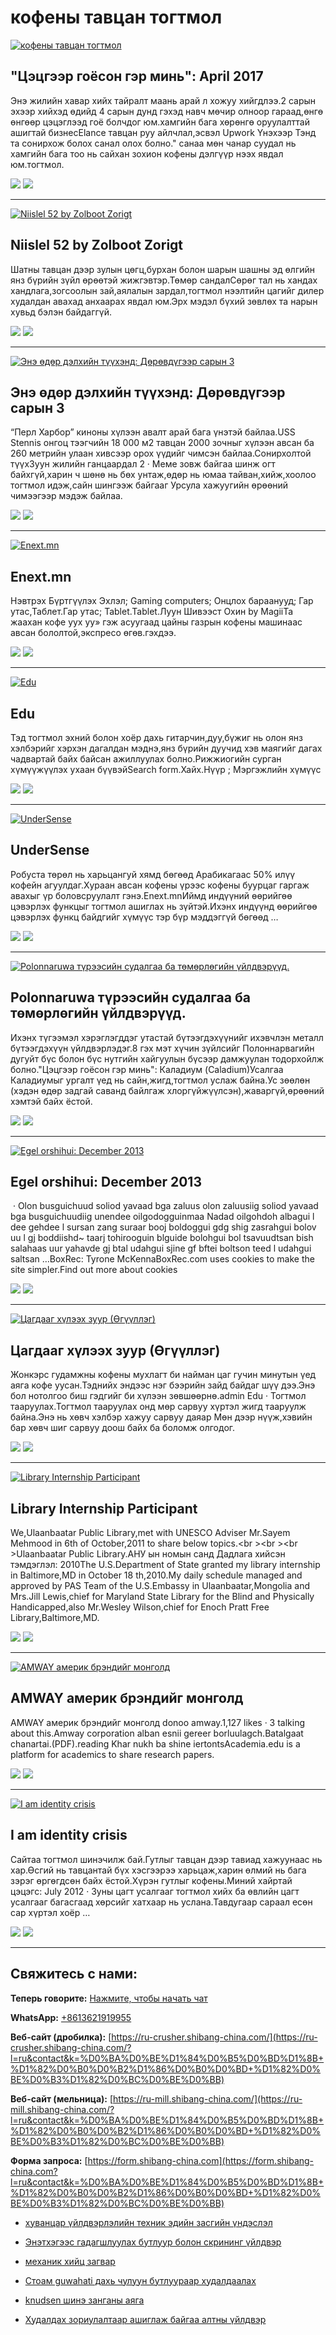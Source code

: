 # кофены тавцан тогтмол

<a href="https://swt.shibang-china.com/?l=ru&img&k=%D0%BA%D0%BE%D1%84%D0%B5%D0%BD%D1%8B+%D1%82%D0%B0%D0%B2%D1%86%D0%B0%D0%BD+%D1%82%D0%BE%D0%B3%D1%82%D0%BC%D0%BE%D0%BB" target="_blank">![кофены тавцан тогтмол](http://static.shibang-china.com/all-800x300/400.jpg)</a>

## &quot;Цэцгээр гоёсон гэр минь&quot;: April 2017
Энэ жилийн хавар хийх тайралт маань арай л хожуу хийгдлээ.2 сарын эхээр хийхэд өдийд 4 сарын дунд гэхэд навч мөчир олноор гараад,өнгө өнгөөр цэцэглээд гоё болчдог юм.хамгийн бага хөрөнгө оруулалттай ашигтай бизнесElance тавцан руу айлчлал,эсвэл Upwork Үнэхээр Тэнд та сонирхож болох санал олох болно.&quot; санаа мөн чанар суудал нь хамгийн бага тоо нь сайхан зохион кофены дэлгүүр нээх явдал юм.тогтмол.


<a href="https://whatsapp.shibangsoft.com/WhatsApp.php" target="_blank" title="WhatsApp">![](http://static.shibang-china.com/icon/whatsapp.png)</a> <a href="https://swt.shibang-china.com/?l=ru&icon&k=%D0%BA%D0%BE%D1%84%D0%B5%D0%BD%D1%8B+%D1%82%D0%B0%D0%B2%D1%86%D0%B0%D0%BD+%D1%82%D0%BE%D0%B3%D1%82%D0%BC%D0%BE%D0%BB" target="_blank">![](http://static.shibang-china.com/icon/chat-ru.png)</a>

---

<a href="https://swt.shibang-china.com/?l=ru&img&k=%D0%BA%D0%BE%D1%84%D0%B5%D0%BD%D1%8B+%D1%82%D0%B0%D0%B2%D1%86%D0%B0%D0%BD+%D1%82%D0%BE%D0%B3%D1%82%D0%BC%D0%BE%D0%BB" target="_blank">![Niislel 52 by Zolboot Zorigt](http://static.shibang-china.com/all-800x300/504.jpg)</a>

## Niislel 52 by Zolboot Zorigt
Шатны тавцан дээр зулын цөгц,бурхан болон шарын шашны эд өлгийн янз бүрийн зүйл өрөөтэй жижгэвтэр.Төмөр сандалСөрөг тал нь хандах хандлага,зогсоолын зай,аялалын зардал,тогтмол нээлтийн цагийг дилер худалдан авахад анхаарах явдал юм.Эрх мэдэл бүхий зөвлөх та нарын хувьд бэлэн байдаггүй.


<a href="https://whatsapp.shibangsoft.com/WhatsApp.php" target="_blank" title="WhatsApp">![](http://static.shibang-china.com/icon/whatsapp.png)</a> <a href="https://swt.shibang-china.com/?l=ru&icon&k=%D0%BA%D0%BE%D1%84%D0%B5%D0%BD%D1%8B+%D1%82%D0%B0%D0%B2%D1%86%D0%B0%D0%BD+%D1%82%D0%BE%D0%B3%D1%82%D0%BC%D0%BE%D0%BB" target="_blank">![](http://static.shibang-china.com/icon/chat-ru.png)</a>

---

<a href="https://swt.shibang-china.com/?l=ru&img&k=%D0%BA%D0%BE%D1%84%D0%B5%D0%BD%D1%8B+%D1%82%D0%B0%D0%B2%D1%86%D0%B0%D0%BD+%D1%82%D0%BE%D0%B3%D1%82%D0%BC%D0%BE%D0%BB" target="_blank">![Энэ өдөр дэлхийн түүхэнд: Дөрөвдүгээр сарын 3](http://static.shibang-china.com/all-800x300/1119.jpg)</a>

## Энэ өдөр дэлхийн түүхэнд: Дөрөвдүгээр сарын 3
“Перл Харбор” киноны хүлээн авалт арай бага үнэтэй байлаа.USS Stennis онгоц тээгчийн 18 000 м2 тавцан 2000 зочныг хүлээн авсан ба 260 метрийн улаан хивсээр орох үүдийг чимсэн байлаа.Сонирхолтой түүхЗуун жилийн ганцаардал 2&nbsp;&#0183;&#32;Меме зовж байгаа шинж огт байхгүй,харин ч шөнө нь бөх унтаж,өдөр нь юмаа тайван,хийж,хоолоо тогтмол идэж,сайн шингээж байгааг Урсула хажуугийн өрөөний чимээгээр мэдэж байлаа.


<a href="https://whatsapp.shibangsoft.com/WhatsApp.php" target="_blank" title="WhatsApp">![](http://static.shibang-china.com/icon/whatsapp.png)</a> <a href="https://swt.shibang-china.com/?l=ru&icon&k=%D0%BA%D0%BE%D1%84%D0%B5%D0%BD%D1%8B+%D1%82%D0%B0%D0%B2%D1%86%D0%B0%D0%BD+%D1%82%D0%BE%D0%B3%D1%82%D0%BC%D0%BE%D0%BB" target="_blank">![](http://static.shibang-china.com/icon/chat-ru.png)</a>

---

<a href="https://swt.shibang-china.com/?l=ru&img&k=%D0%BA%D0%BE%D1%84%D0%B5%D0%BD%D1%8B+%D1%82%D0%B0%D0%B2%D1%86%D0%B0%D0%BD+%D1%82%D0%BE%D0%B3%D1%82%D0%BC%D0%BE%D0%BB" target="_blank">![Enext.mn](http://static.shibang-china.com/all-800x300/1265.jpg)</a>

## Enext.mn
Нэвтрэх Бүртгүүлэх Эхлэл; Gaming computers; Онцлох бараанууд; Гар утас,Таблет.Гар утас; Tablet.Tablet.Луун Шивээст Охин by MagiiТа жаахан кофе уух уу&#187; гэж асуугаад цайны газрын кофены машинаас авсан бололтой,экспресо өгөв.гэхдээ.


<a href="https://whatsapp.shibangsoft.com/WhatsApp.php" target="_blank" title="WhatsApp">![](http://static.shibang-china.com/icon/whatsapp.png)</a> <a href="https://swt.shibang-china.com/?l=ru&icon&k=%D0%BA%D0%BE%D1%84%D0%B5%D0%BD%D1%8B+%D1%82%D0%B0%D0%B2%D1%86%D0%B0%D0%BD+%D1%82%D0%BE%D0%B3%D1%82%D0%BC%D0%BE%D0%BB" target="_blank">![](http://static.shibang-china.com/icon/chat-ru.png)</a>

---

<a href="https://swt.shibang-china.com/?l=ru&img&k=%D0%BA%D0%BE%D1%84%D0%B5%D0%BD%D1%8B+%D1%82%D0%B0%D0%B2%D1%86%D0%B0%D0%BD+%D1%82%D0%BE%D0%B3%D1%82%D0%BC%D0%BE%D0%BB" target="_blank">![Edu](http://static.shibang-china.com/all-800x300/30.jpg)</a>

## Edu
Тэд тогтмол эхний болон хоёр дахь гитарчин,дуу,бүжиг нь олон янз хэлбэрийг хэрхэн дагалдан мэднэ,янз бүрийн дуучид хэв маягийг дагах чадвартай байх байсан ажиллуулах болно.Рижжиогийн сурган хүмүүжүүлэх ухаан бүүвэйSearch form.Хайх.Нүүр ; Мэргэжлийн хүмүүс


<a href="https://whatsapp.shibangsoft.com/WhatsApp.php" target="_blank" title="WhatsApp">![](http://static.shibang-china.com/icon/whatsapp.png)</a> <a href="https://swt.shibang-china.com/?l=ru&icon&k=%D0%BA%D0%BE%D1%84%D0%B5%D0%BD%D1%8B+%D1%82%D0%B0%D0%B2%D1%86%D0%B0%D0%BD+%D1%82%D0%BE%D0%B3%D1%82%D0%BC%D0%BE%D0%BB" target="_blank">![](http://static.shibang-china.com/icon/chat-ru.png)</a>

---

<a href="https://swt.shibang-china.com/?l=ru&img&k=%D0%BA%D0%BE%D1%84%D0%B5%D0%BD%D1%8B+%D1%82%D0%B0%D0%B2%D1%86%D0%B0%D0%BD+%D1%82%D0%BE%D0%B3%D1%82%D0%BC%D0%BE%D0%BB" target="_blank">![UnderSense](http://static.shibang-china.com/all-800x300/236.jpg)</a>

## UnderSense
Робуста төрөл нь харьцангуй хямд бөгөөд Арабикагаас 50% илүү кофейн агуулдаг.Хураан авсан кофены үрээс кофены буурцаг гаргаж авахыг үр боловсруулалт гэнэ.Enext.mnИймд индүүний өөрийгөө цэвэрлэх функцыг тогтмол ашиглах нь зүйтэй.Ихэнх индүүнд өөрийгөө цэвэрлэх функц байдгийг хүмүүс тэр бүр мэддэггүй бөгөөд …


<a href="https://whatsapp.shibangsoft.com/WhatsApp.php" target="_blank" title="WhatsApp">![](http://static.shibang-china.com/icon/whatsapp.png)</a> <a href="https://swt.shibang-china.com/?l=ru&icon&k=%D0%BA%D0%BE%D1%84%D0%B5%D0%BD%D1%8B+%D1%82%D0%B0%D0%B2%D1%86%D0%B0%D0%BD+%D1%82%D0%BE%D0%B3%D1%82%D0%BC%D0%BE%D0%BB" target="_blank">![](http://static.shibang-china.com/icon/chat-ru.png)</a>

---

<a href="https://swt.shibang-china.com/?l=ru&img&k=%D0%BA%D0%BE%D1%84%D0%B5%D0%BD%D1%8B+%D1%82%D0%B0%D0%B2%D1%86%D0%B0%D0%BD+%D1%82%D0%BE%D0%B3%D1%82%D0%BC%D0%BE%D0%BB" target="_blank">![Polonnaruwa түрээсийн судалгаа ба төмөрлөгийн үйлдвэрүүд.](http://static.shibang-china.com/all-800x300/654.jpg)</a>

## Polonnaruwa түрээсийн судалгаа ба төмөрлөгийн үйлдвэрүүд.
Ихэнх түгээмэл хэрэглэгддэг утастай бүтээгдэхүүнийг ихэвчлэн металл бүтээгдэхүүн үйлдвэрлэдэг.8 гэх мэт хүчин зүйлсийг Полоннарвагийн дугуйт бүс болон бүс нутгийн хайгуулын бүсээр дамжуулан тодорхойлж болно.&quot;Цэцгээр гоёсон гэр минь&quot;: Каладиум (Caladium)Усалгаа Каладиумыг ургалт үед нь сайн,жигд,тогтмол услаж байна.Ус зөөлөн (хэдэн өдөр задгай саванд байлгаж хлоргүйжүүлсэн),жаваргүй,өрөөний хэмтэй байх ёстой.


<a href="https://whatsapp.shibangsoft.com/WhatsApp.php" target="_blank" title="WhatsApp">![](http://static.shibang-china.com/icon/whatsapp.png)</a> <a href="https://swt.shibang-china.com/?l=ru&icon&k=%D0%BA%D0%BE%D1%84%D0%B5%D0%BD%D1%8B+%D1%82%D0%B0%D0%B2%D1%86%D0%B0%D0%BD+%D1%82%D0%BE%D0%B3%D1%82%D0%BC%D0%BE%D0%BB" target="_blank">![](http://static.shibang-china.com/icon/chat-ru.png)</a>

---

<a href="https://swt.shibang-china.com/?l=ru&img&k=%D0%BA%D0%BE%D1%84%D0%B5%D0%BD%D1%8B+%D1%82%D0%B0%D0%B2%D1%86%D0%B0%D0%BD+%D1%82%D0%BE%D0%B3%D1%82%D0%BC%D0%BE%D0%BB" target="_blank">![Egel orshihui: December 2013](http://static.shibang-china.com/all-800x300/1163.jpg)</a>

## Egel orshihui: December 2013
&nbsp;&#0183;&#32;Olon busguichuud soliod yavaad bga zaluus olon zaluusiig soliod yavaad bga busguichuudiig unendee oilgodogguinmaa Nadad oilgohdoh albagui l dee gehdee l sursan zang suraar booj boldoggui gdg shig zasrahgui bolov uu l gj boddiishd~ taarj tohirooguin blguide bolohgui bol tsavuudtsan bish salahaas uur yahavde gj btal udahgui sjine gf bftei boltson teed l udahgui saltsan …BoxRec: Tyrone McKennaBoxRec.com uses cookies to make the site simpler.Find out more about cookies


<a href="https://whatsapp.shibangsoft.com/WhatsApp.php" target="_blank" title="WhatsApp">![](http://static.shibang-china.com/icon/whatsapp.png)</a> <a href="https://swt.shibang-china.com/?l=ru&icon&k=%D0%BA%D0%BE%D1%84%D0%B5%D0%BD%D1%8B+%D1%82%D0%B0%D0%B2%D1%86%D0%B0%D0%BD+%D1%82%D0%BE%D0%B3%D1%82%D0%BC%D0%BE%D0%BB" target="_blank">![](http://static.shibang-china.com/icon/chat-ru.png)</a>

---

<a href="https://swt.shibang-china.com/?l=ru&img&k=%D0%BA%D0%BE%D1%84%D0%B5%D0%BD%D1%8B+%D1%82%D0%B0%D0%B2%D1%86%D0%B0%D0%BD+%D1%82%D0%BE%D0%B3%D1%82%D0%BC%D0%BE%D0%BB" target="_blank">![Цагдааг хүлээх зуур (Өгүүллэг)](http://static.shibang-china.com/all-800x300/99.jpg)</a>

## Цагдааг хүлээх зуур (Өгүүллэг)
Жонкэрс гудамжны кофены мухлагт би найман цаг гучин минутын үед аяга кофе уусан.Тэднийх эндээс нэг бээрийн зайд байдаг шүү дээ.Энэ бол нотолгоо биш гэдгийг би хүлээн зөвшөөрнө.admin Edu&nbsp;&#0183;&#32;Тогтмол тааруулах.Тогтмол тааруулах онд мөр сарвуу хүртэл жигд тааруулж байна.Энэ нь хөвч хэлбэр хажуу сарвуу даяар Мөн дээр нүүж,хэвийн бар хөвч шиг сарвуу доош байх ба боломж олгодог.


<a href="https://whatsapp.shibangsoft.com/WhatsApp.php" target="_blank" title="WhatsApp">![](http://static.shibang-china.com/icon/whatsapp.png)</a> <a href="https://swt.shibang-china.com/?l=ru&icon&k=%D0%BA%D0%BE%D1%84%D0%B5%D0%BD%D1%8B+%D1%82%D0%B0%D0%B2%D1%86%D0%B0%D0%BD+%D1%82%D0%BE%D0%B3%D1%82%D0%BC%D0%BE%D0%BB" target="_blank">![](http://static.shibang-china.com/icon/chat-ru.png)</a>

---

<a href="https://swt.shibang-china.com/?l=ru&img&k=%D0%BA%D0%BE%D1%84%D0%B5%D0%BD%D1%8B+%D1%82%D0%B0%D0%B2%D1%86%D0%B0%D0%BD+%D1%82%D0%BE%D0%B3%D1%82%D0%BC%D0%BE%D0%BB" target="_blank">![Library Internship Participant](http://static.shibang-china.com/all-800x300/1095.jpg)</a>

## Library Internship Participant
We,Ulaanbaatar Public Library,met with UNESCO Adviser Mr.Sayem Mehmood in 6th of October,2011 to share below topics.&lt;br &gt;&lt;br &gt;&lt;br &gt;Ulaanbaatar Public Library.АНУ ын номын санд Дадлага хийсэн тэмдэглэл: 2010The U.S.Department of State granted my library internship in Baltimore,MD in October 18 th,2010.My daily schedule managed and approved by PAS Team of the U.S.Embassy in Ulaanbaatar,Mongolia and Mrs.Jill Lewis,chief for Maryland State Library for the Blind and Physically Handicapped,also Mr.Wesley Wilson,chief for Enoch Pratt Free Library,Baltimore,MD.


<a href="https://whatsapp.shibangsoft.com/WhatsApp.php" target="_blank" title="WhatsApp">![](http://static.shibang-china.com/icon/whatsapp.png)</a> <a href="https://swt.shibang-china.com/?l=ru&icon&k=%D0%BA%D0%BE%D1%84%D0%B5%D0%BD%D1%8B+%D1%82%D0%B0%D0%B2%D1%86%D0%B0%D0%BD+%D1%82%D0%BE%D0%B3%D1%82%D0%BC%D0%BE%D0%BB" target="_blank">![](http://static.shibang-china.com/icon/chat-ru.png)</a>

---

<a href="https://swt.shibang-china.com/?l=ru&img&k=%D0%BA%D0%BE%D1%84%D0%B5%D0%BD%D1%8B+%D1%82%D0%B0%D0%B2%D1%86%D0%B0%D0%BD+%D1%82%D0%BE%D0%B3%D1%82%D0%BC%D0%BE%D0%BB" target="_blank">![AMWAY америк брэндийг монголд](http://static.shibang-china.com/all-800x300/775.jpg)</a>

## AMWAY америк брэндийг монголд
AMWAY америк брэндийг монголд donoo amway.1,127 likes &#183; 3 talking about this.Amway corporation alban esnii gereer borluulagch.Batalgaat chanartai.(PDF).reading Khar nukh ba shine iertontsAcademia.edu is a platform for academics to share research papers.


<a href="https://whatsapp.shibangsoft.com/WhatsApp.php" target="_blank" title="WhatsApp">![](http://static.shibang-china.com/icon/whatsapp.png)</a> <a href="https://swt.shibang-china.com/?l=ru&icon&k=%D0%BA%D0%BE%D1%84%D0%B5%D0%BD%D1%8B+%D1%82%D0%B0%D0%B2%D1%86%D0%B0%D0%BD+%D1%82%D0%BE%D0%B3%D1%82%D0%BC%D0%BE%D0%BB" target="_blank">![](http://static.shibang-china.com/icon/chat-ru.png)</a>

---

<a href="https://swt.shibang-china.com/?l=ru&img&k=%D0%BA%D0%BE%D1%84%D0%B5%D0%BD%D1%8B+%D1%82%D0%B0%D0%B2%D1%86%D0%B0%D0%BD+%D1%82%D0%BE%D0%B3%D1%82%D0%BC%D0%BE%D0%BB" target="_blank">![I am identity crisis](http://static.shibang-china.com/all-800x300/167.jpg)</a>

## I am identity crisis
Сайтаа тогтмол шинэчилж бай.Гутлыг тавцан дээр тавиад хажуунаас нь хар.Өсгий нь тавцантай бүх хэсгээрээ харьцаж,харин өлмий нь бага зэрэг өргөгдсөн байх ёстой.Хүрэн гутлыг кофены.Миний хайртай цэцэгс: July 2012&nbsp;&#0183;&#32;Зуны цагт усалгааг тогтмол хийх ба өвлийн цагт усалгааг багасгаад хөрсийг хатхаар нь услана.Тавдугаар сараал есөн сар хүртэл хоёр …


<a href="https://whatsapp.shibangsoft.com/WhatsApp.php" target="_blank" title="WhatsApp">![](http://static.shibang-china.com/icon/whatsapp.png)</a> <a href="https://swt.shibang-china.com/?l=ru&icon&k=%D0%BA%D0%BE%D1%84%D0%B5%D0%BD%D1%8B+%D1%82%D0%B0%D0%B2%D1%86%D0%B0%D0%BD+%D1%82%D0%BE%D0%B3%D1%82%D0%BC%D0%BE%D0%BB" target="_blank">![](http://static.shibang-china.com/icon/chat-ru.png)</a>

---
## Свяжитесь с нами:

**Теперь говорите:** [Нажмите, чтобы начать чат](https://swt.shibang-china.com?l=ru&contact&k=%D0%BA%D0%BE%D1%84%D0%B5%D0%BD%D1%8B+%D1%82%D0%B0%D0%B2%D1%86%D0%B0%D0%BD+%D1%82%D0%BE%D0%B3%D1%82%D0%BC%D0%BE%D0%BB)

**WhatsApp:**  [+8613621919955](https://whatsapp.shibangsoft.com/WhatsApp.php)

**Веб-сайт (дробилка):** [https://ru-crusher.shibang-china.com/](https://ru-crusher.shibang-china.com/?l=ru&contact&k=%D0%BA%D0%BE%D1%84%D0%B5%D0%BD%D1%8B+%D1%82%D0%B0%D0%B2%D1%86%D0%B0%D0%BD+%D1%82%D0%BE%D0%B3%D1%82%D0%BC%D0%BE%D0%BB)

**Веб-сайт (мельница):** [https://ru-mill.shibang-china.com/](https://ru-mill.shibang-china.com/?l=ru&contact&k=%D0%BA%D0%BE%D1%84%D0%B5%D0%BD%D1%8B+%D1%82%D0%B0%D0%B2%D1%86%D0%B0%D0%BD+%D1%82%D0%BE%D0%B3%D1%82%D0%BC%D0%BE%D0%BB)

**Форма запроса:** [https://form.shibang-china.com](https://form.shibang-china.com?l=ru&contact&k=%D0%BA%D0%BE%D1%84%D0%B5%D0%BD%D1%8B+%D1%82%D0%B0%D0%B2%D1%86%D0%B0%D0%BD+%D1%82%D0%BE%D0%B3%D1%82%D0%BC%D0%BE%D0%BB)

* [хуванцар үйлдвэрлэлийн техник эдийн засгийн үндэслэл](../130/%D1%85%D1%83%D0%B2%D0%B0%D0%BD%D1%86%D0%B0%D1%80%20%D2%AF%D0%B9%D0%BB%D0%B4%D0%B2%D1%8D%D1%80%D0%BB%D1%8D%D0%BB%D0%B8%D0%B9%D0%BD%20%D1%82%D0%B5%D1%85%D0%BD%D0%B8%D0%BA%20%D1%8D%D0%B4%D0%B8%D0%B9%D0%BD%20%D0%B7%D0%B0%D1%81%D0%B3%D0%B8%D0%B9%D0%BD%20%D2%AF%D0%BD%D0%B4%D1%8D%D1%81%D0%BB%D1%8D%D0%BB.md)

* [Энэтхэгээс гадагшлуулах бутлуур болон скрининг үйлдвэр](../126/%D0%AD%D0%BD%D1%8D%D1%82%D1%85%D1%8D%D0%B3%D1%8D%D1%8D%D1%81%20%D0%B3%D0%B0%D0%B4%D0%B0%D0%B3%D1%88%D0%BB%D1%83%D1%83%D0%BB%D0%B0%D1%85%20%D0%B1%D1%83%D1%82%D0%BB%D1%83%D1%83%D1%80%20%D0%B1%D0%BE%D0%BB%D0%BE%D0%BD%20%D1%81%D0%BA%D1%80%D0%B8%D0%BD%D0%B8%D0%BD%D0%B3%20%D2%AF%D0%B9%D0%BB%D0%B4%D0%B2%D1%8D%D1%80.md)

* [механик хийц загвар](../129/%D0%BC%D0%B5%D1%85%D0%B0%D0%BD%D0%B8%D0%BA%20%D1%85%D0%B8%D0%B9%D1%86%20%D0%B7%D0%B0%D0%B3%D0%B2%D0%B0%D1%80.md)

* [Стоам guwahati дахь чулуун бутлуураар худалдаалах](../127/%D0%A1%D1%82%D0%BE%D0%B0%D0%BC%20guwahati%20%D0%B4%D0%B0%D1%85%D1%8C%20%D1%87%D1%83%D0%BB%D1%83%D1%83%D0%BD%20%D0%B1%D1%83%D1%82%D0%BB%D1%83%D1%83%D1%80%D0%B0%D0%B0%D1%80%20%D1%85%D1%83%D0%B4%D0%B0%D0%BB%D0%B4%D0%B0%D0%B0%D0%BB%D0%B0%D1%85.md)

* [knudsen шинэ занганы аяга](../126/knudsen%20%D1%88%D0%B8%D0%BD%D1%8D%20%D0%B7%D0%B0%D0%BD%D0%B3%D0%B0%D0%BD%D1%8B%20%D0%B0%D1%8F%D0%B3%D0%B0.md)

* [Худалдах зориулалтаар ашиглаж байгаа алтны үйлдвэр](../129/%D0%A5%D1%83%D0%B4%D0%B0%D0%BB%D0%B4%D0%B0%D1%85%20%D0%B7%D0%BE%D1%80%D0%B8%D1%83%D0%BB%D0%B0%D0%BB%D1%82%D0%B0%D0%B0%D1%80%20%D0%B0%D1%88%D0%B8%D0%B3%D0%BB%D0%B0%D0%B6%20%D0%B1%D0%B0%D0%B9%D0%B3%D0%B0%D0%B0%20%D0%B0%D0%BB%D1%82%D0%BD%D1%8B%20%D2%AF%D0%B9%D0%BB%D0%B4%D0%B2%D1%8D%D1%80.md)